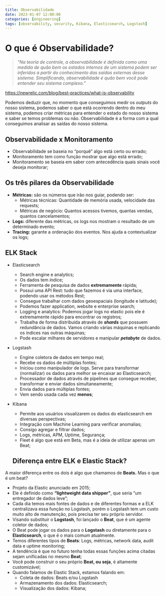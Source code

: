 ```yaml
---
title: Observabilidade
date: 2023-01-07 12:00:00
categories: [engineering]
tags: [observability, security, Kibana, Elasticsearch, Logstash]
---
```

# O que é Observabilidade?

> *“Na teoria de controle, a observabilidade é definida como uma medida de quão bem os estados internos de um sistema podem ser inferidos a partir do conhecimento das saídas externas desse sistema. Simplificando, observabilidade é quão bem você pode entender seu sistema complexo.”*
> 

https://newrelic.com/blog/best-practices/what-is-observability

Podemos deduzir que, no momento que conseguimos medir os *outputs* do nosso sistema, podemos saber o que está ocorrendo dentro do meu sistema, podemos criar métricas para entender o estado do nosso sistema e saber se temos problemas ou não. Observabilidade é a forma com a qual conseguimos analisar as saídas do nosso sistema.

## Observabilidade x Monitoramento

- Observabilidade se baseia no “porquê” algo está certo ou errado;
- Monitoramento tem como função mostrar que algo está errado;
- Monitoramento se baseia em saber com antecedência quais sinais você deseja monitorar;

## Os três pilares da Observabilidade

- **Métricas:** são os números que irão nos guiar, podendo ser:
    - Métricas técnicas: Quantidade de memória usada, velocidade das requests;
    - Métricas de negócio: Quantos acessos tivemos, quantas vendas, quantos cancelamentos;
- **Logs:** diferente das métricas, os logs nos mostram o resultado de um determinado evento;
- **Tracing:** garante a ordenação dos eventos. Nos ajuda a contextualizar os logs;

## ELK Stack

- Elasticsearch
    - Search engine e analytics;
    - Os dados tem índice;
    - Ferramenta de pesquisa de dados **extremamente** rápida;
    - Possui uma API Rest: tudo que fazemos é via uma interface, podendo usar os métodos Rest;
    - Consegue trabalhar com dados geoespaciais (longitude e latitude);
    - Podemos fazer application, website e enterprise search;
    - Logging e analytics: Podemos jogar logs no elastic pois ele é extremamente rápido para encontrar os registros;
    - Trabalha de forma distribuída através de ***shards*** que possuem redundância de dados. Vamos criando várias máquinas e replicando os índices nas outras máquinas;
    - Pode escalar milhares de servidores e manipular ***petabyte*** de dados.
- Logstash
    - Engine coletora de dados em tempo real;
    - Recebe os dados de múltiplas fontes;
    - Iniciou como manipulador de logs. Serve para transformar (normalizar) os dados para melhor se encaixar ao Elasticsearch;
    - Processador de dados através de pipelines que consegue receber, transformar e enviar dados simultaneamente;
    - Envia dados para múltiplas fontes;
    - Vem sendo usada cada vez **menos**;
- Kibana
    - Permite aos usuários visualizarem os dados do elasticsearch em diversas perspectivas;
    - Integração com Machine Learning para verificar anomalias;
    - Consigo agregar e filtrar dados;
    - Logs, métricas, APM, Uptime, Segurança;
    - Fleet é algo que está em Beta, mas é a ideia de utilizar apenas um Beat;
    
    ## Diferença entre ELK e Elastic Stack?
    

A maior diferença entre os dois é algo que chamamos de **Beats.** Mas o que é um beat?

- Projeto da Elastic anunciado em 2015;
- Ele é definido como **“lightweight data shipper”**, que seria “um entregador de dados leve”;
- Cada dia temos mais fontes de dados e de diferentes formas e a ELK centralizava essa função no Logstash, porém o Logstash tem um custo muito alto de manutenção, pois precisa ter seu próprio servidor.
- Visando substituir o **Logstash**, foi lançado o **Beat**, que é um agente coletor de dados;
- O Beat pode jogar os dados para o **Logstash** ou diretamente para o **Elasticsearch**, o que é o mais comum atualmente.
- Temos diferentes tipos de **Beats**: Logs, métricas, network data, audit data e uptime monitoring;
- A tendência é que no futuro tenha todas essas funções acima citadas sejam unificadas no mesmo **Beat**;
- Você pode construir o seu próprio **Beat, ou seja**, é altamente customizável;
- Quando falamos de Elastic Stack, estamos falando em:
    - Coleta de dados: Beats e/ou Logstash
    - Armazenamento dos dados: Elasticsearch;
    - Visualização dos dados: Kibana;
